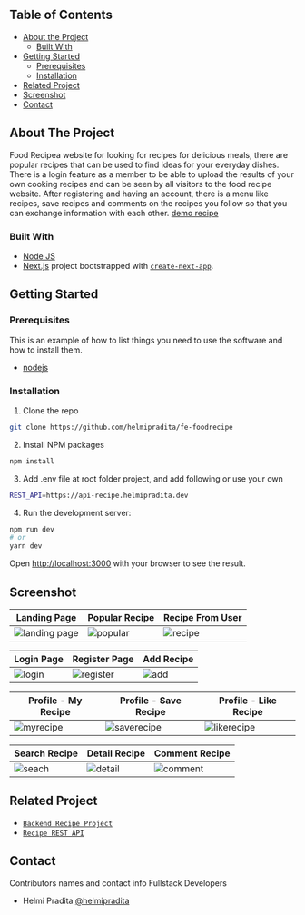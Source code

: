 ## Table of Contents

* [About the Project](#about-the-project)
  * [Built With](#built-with)
* [Getting Started](#getting-started)
  * [Prerequisites](#prerequisites)
  * [Installation](#installation)
* [Related Project](#related-project)
* [Screenshot](#screenshot)
* [Contact](#contact)

## About The Project

Food Recipea website for looking for recipes for delicious meals, there are popular recipes that can be used to find ideas for your everyday dishes. There is a login feature as a member to be able to upload the results of your own cooking recipes and can be seen by all visitors to the food recipe website. After registering and having an account, there is a menu like recipes, save recipes and comments on the recipes you follow so that you can exchange information with each other. [demo recipe](https://ankasa.rizkyproject.my.id/)

### Built With

* [Node JS](https://nodejs.org/en/docs/)
* [Next.js](https://nextjs.org/) project bootstrapped with [`create-next-app`](https://github.com/vercel/next.js/tree/canary/packages/create-next-app).

## Getting Started

### Prerequisites

This is an example of how to list things you need to use the software and how to install them.

* [nodejs](https://nodejs.org/en/download/)

### Installation

1. Clone the repo
```bash
git clone https://github.com/helmipradita/fe-foodrecipe
```
2. Install NPM packages
```bash
npm install
```
3. Add .env file at root folder project, and add following or use your own
```bash
REST_API=https://api-recipe.helmipradita.dev
```
4. Run the development server:

```bash
npm run dev
# or
yarn dev
```

Open [http://localhost:3000](http://localhost:3000) with your browser to see the result.

## Screenshot

| Landing Page | Popular Recipe | Recipe From User |
| ------------- | ------------- | ------------- |
| ![landing page](https://i.imgur.com/4VPieug.png) | ![popular](https://i.imgur.com/FDgDLW5.png) | ![recipe](https://i.imgur.com/WOstP1G.jpg) |

| Login Page | Register Page | Add Recipe |
| ------------- | ------------- | ------------- |
| ![login](https://i.imgur.com/ThHcbZj.jpg) | ![register](https://i.imgur.com/WJNqGNb.jpg) | ![add](https://i.imgur.com/VPJlBiP.png) |

| Profile - My Recipe | Profile - Save Recipe | Profile - Like Recipe |
| ------------- | ------------- |  ------------- |
| ![myrecipe](https://i.imgur.com/8HabBvN.png) | ![saverecipe](https://i.imgur.com/St572Sm.png) | ![likerecipe](https://i.imgur.com/yun3WFA.png) |

| Search Recipe | Detail Recipe | Comment Recipe |
| ------------- | ------------- | ------------- |
| ![seach](https://i.imgur.com/zboH6LO.png) | ![detail](https://i.imgur.com/OpQWOnz.png) | ![comment](https://i.imgur.com/rBsyhkB.png) |

## Related Project
* [`Backend Recipe Project`](https://github.com/helmipradita/be-foodrecipe)
* [`Recipe REST API`](https://api-recipe.helmipradita.dev)

## Contact

Contributors names and contact info Fullstack Developers

* Helmi Pradita [@helmipradita](https://github.com/helmipradita)
